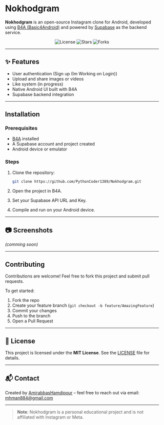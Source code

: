 
# Nokhodgram

**Nokhodgram** is an open-source Instagram clone for Android, developed using [B4A (Basic4Android)](https://www.b4x.com/b4a.html) and powered by [Supabase](https://supabase.com) as the backend service.

<p align="center">
  <img src="https://img.shields.io/github/license/PythonCoder1389/Nokhodgram" alt="License">
  <img src="https://img.shields.io/github/stars/PythonCoder1389/Nokhodgram" alt="Stars">
  <img src="https://img.shields.io/github/forks/PythonCoder1389/Nokhodgram" alt="Forks">
</p>

---

## ✨ Features

- User authentication (Sign up (Im Working on Login))
- Upload and share images or videos
-  Like system (in progress)
-  Native Android UI built with B4A
-  Supabase backend integration

---

## Installation

### Prerequisites

- [B4A](https://www.b4x.com/b4a.html) installed
- A Supabase account and project created
- Android device or emulator

### Steps

1. Clone the repository:

   ```bash
   git clone https://github.com/PythonCoder1389/Nokhodgram.git
   ```

2. Open the project in B4A.

3. Set your Supabase API URL and Key.

4. Compile and run on your Android device.

---

## 📷 Screenshots

_(comming soon)_

---

##  Contributing

Contributions are welcome! Feel free to fork this project and submit pull requests.

To get started:

1. Fork the repo
2. Create your feature branch (`git checkout -b feature/AmazingFeature`)
3. Commit your changes
4. Push to the branch
5. Open a Pull Request

---

## 📜 License

This project is licensed under the **MIT License**. See the [LICENSE](LICENSE) file for details.

---

## 📬 Contact

Created by [AmirabbasHamdipour](https://github.com/AmirabbasHamdipour) – feel free to reach out via email: mhman884@gmail.com

---

> **Note**: Nokhodgram is a personal educational project and is not affiliated with Instagram or Meta.

